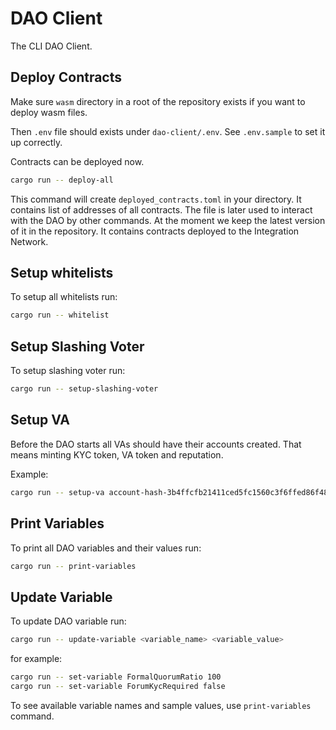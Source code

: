 # DAO Client
The CLI DAO Client.

## Deploy Contracts
Make sure `wasm` directory in a root of the repository exists if you want to deploy wasm files.

Then `.env` file should exists under `dao-client/.env`. See `.env.sample` to set it up correctly.

Contracts can be deployed now.

```bash
cargo run -- deploy-all
```

This command will create `deployed_contracts.toml` in your directory.
It contains list of addresses of all contracts.
The file is later used to interact with the DAO by other commands.
At the moment we keep the latest version of it in the repository.
It contains contracts deployed to the Integration Network.

## Setup whitelists
To setup all whitelists run:
```bash
cargo run -- whitelist
```

## Setup Slashing Voter
To setup slashing voter run:
```bash
cargo run -- setup-slashing-voter
```

## Setup VA
Before the DAO starts all VAs should have their accounts created.
That means minting KYC token, VA token and reputation.

Example:
```bash
cargo run -- setup-va account-hash-3b4ffcfb21411ced5fc1560c3f6ffed86f4885e5ea05cde49d90962a48a14d95 1000000000
```

## Print Variables
To print all DAO variables and their values run:
```bash
cargo run -- print-variables
```

## Update Variable
To update DAO variable run:
```bash
cargo run -- update-variable <variable_name> <variable_value>
```

for example:
```bash
cargo run -- set-variable FormalQuorumRatio 100
cargo run -- set-variable ForumKycRequired false
```

To see available variable names and sample values, use `print-variables` command.